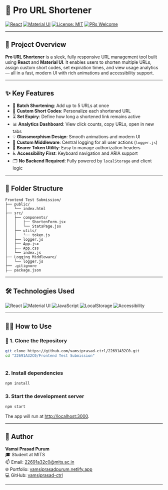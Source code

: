 
# 🔗 Pro URL Shortener

[![React](https://img.shields.io/badge/React-18.2.0-61DAFB?logo=react)](https://reactjs.org/)
[![Material UI](https://img.shields.io/badge/Material--UI-v5.14.0-0081CB?logo=mui)](https://mui.com/)
[![License: MIT](https://img.shields.io/badge/License-MIT-yellow.svg)](LICENSE)
[![PRs Welcome](https://img.shields.io/badge/PRs-welcome-brightgreen.svg)](CONTRIBUTING.md)

---

## 🚀 Project Overview

**Pro URL Shortener** is a sleek, fully responsive URL management tool built using **React** and **Material UI**. It enables users to shorten multiple URLs, assign custom short codes, set expiration times, and view usage analytics — all in a fast, modern UI with rich animations and accessibility support.

---

## ✨ Key Features

- 🔗 **Batch Shortening**: Add up to 5 URLs at once
- 🧾 **Custom Short Codes**: Personalize each shortened URL
- ⏳ **Set Expiry**: Define how long a shortened link remains active
- 📊 **Analytics Dashboard**: View click counts, copy URLs, open in new tabs
- 💡 **Glassmorphism Design**: Smooth animations and modern UI
- 🧩 **Custom Middleware**: Central logging for all user actions (`logger.js`)
- 🧠 **Bearer Token Utility**: Easy to manage authorization headers
- ♿ **Accessibility First**: Keyboard navigation and ARIA support
- 🗂️ **No Backend Required**: Fully powered by `localStorage` and client logic

---

## 📁 Folder Structure



```
Frontend Test Submission/
├── public/
│   └── index.html
├── src/
│   ├── components/
│   │   ├── ShortenForm.jsx
│   │   └── StatsPage.jsx
│   ├── utils/
│   │   └── token.js
│   ├── logger.js
│   ├── App.jsx
│   ├── App.css
│   └── index.js
├── Logging Middleware/
│   └── logger.js
├── .gitignore
├── package.json
```

---

## 🛠️ Technologies Used

![React](https://img.shields.io/badge/React-18.2.0-61DAFB?logo=react)
![Material UI](https://img.shields.io/badge/Material--UI-v5.14.0-0081CB?logo=mui)
![JavaScript](https://img.shields.io/badge/JavaScript-ES6+-F7DF1E?logo=javascript)
![LocalStorage](https://img.shields.io/badge/LocalStorage-Data-blue)
![Accessibility](https://img.shields.io/badge/Accessible-AA-blueviolet)

---

## 🧑‍💻 How to Use

### 🔽 1. Clone the Repository

```sh
git clone https://github.com/vamsiprasad-ctrl/22691A32C0.git
cd "22691A32C0/Frontend Test Submission"
```

```
```
### 2. **Install dependencies**
```sh
npm install
```

### 3. **Start the development server**
```sh
npm start
```
The app will run at [http://localhost:3000](http://localhost:3000).

---



## 👤 Author

**Vamsi Prasad Purum**  
🎓 Student at MITS  
📫 Email: [22691a32c0@mits.ac.in](mailto:22691a32c0@mits.ac.in)  
🌐 Portfolio: [vamsiprasadpurum.netlify.app](https://vamsiprasadpurum.netlify.app)  
💻 GitHub: [vamsiprasad-ctrl](https://github.com/vamsiprasad-ctrl)

---
